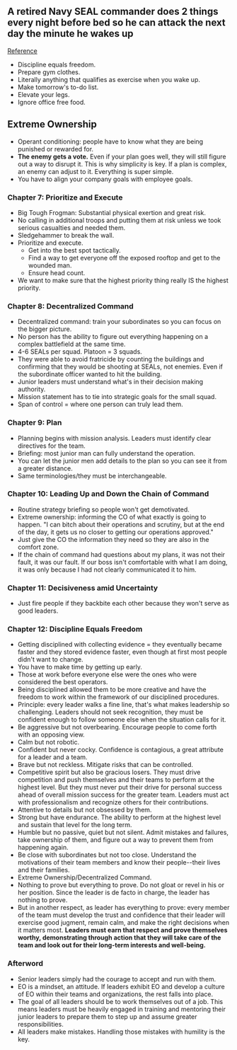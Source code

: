 ## A retired Navy SEAL commander does 2 things every night before bed so he can attack the next day the minute he wakes up
[Reference](http://www.businessinsider.com/retired-navy-seal-jocko-willink-nightly-routine-2017-11)

- Discipline equals freedom.
- Prepare gym clothes.
- Literally anything that qualifies as exercise when you wake up.
- Make tomorrow's to-do list.
- Elevate your legs.
- Ignore office free food.

## Extreme Ownership

- Operant conditioning: people have to know what they are being punished or rewarded for.
- **The enemy gets a vote.** Even if your plan goes well, they will still figure out a way to disrupt it. This is why simplicity is key. If a plan is complex, an enemy can adjust to it. Everything is super simple.
- You have to align your company goals with employee goals.

### Chapter 7: Prioritize and Execute

- Big Tough Frogman: Substantial physical exertion and great risk.
- No calling in additional troops and putting them at risk unless we took serious casualties and needed them.
- Sledgehammer to break the wall.
- Prioritize and execute.
  - Get into the best spot tactically.
  - Find a way to get everyone off the exposed rooftop and get to the wounded man.
  - Ensure head count.
- We want to make sure that the highest priority thing really IS the highest priority.

### Chapter 8: Decentralized Command

- Decentralized command: train your subordinates so you can focus on the bigger picture.
- No person has the ability to figure out everything happening on a complex battlefield at the same time.
- 4-6 SEALs per squad. Platoon = 3 squads.
- They were able to avoid fratricide by counting the buildings and confirming that they would be shooting at SEALs, not enemies. Even if the subordinate officer wanted to hit the building.
- Junior leaders must understand what's in their decision making authority.
- Mission statement has to tie into strategic goals for the small squad.
- Span of control = where one person can truly lead them.

### Chapter 9: Plan

- Planning begins with mission analysis. Leaders must identify clear directives for the team.
- Briefing: most junior man can fully understand the operation.
- You can let the junior men add details to the plan so you can see it from a greater distance.
- Same terminologies/they must be interchangeable.

### Chapter 10: Leading Up and Down the Chain of Command

- Routine strategy briefing so people won't get demotivated.
- Extreme ownership: informing the CO of what exactly is going to happen. "I can bitch about their operations and scrutiny, but at the end of the day, it gets us no closer to getting our operations approved."
- Just give the CO the information they need so they are also in the comfort zone.
- If the chain of command had questions about my plans, it was not their fault, it was our fault. If our boss isn't comfortable with what I am doing, it was only because I had not clearly communicated it to him.

### Chapter 11: Decisiveness amid Uncertainty

- Just fire people if they backbite each other because they won't serve as good leaders.

### Chapter 12: Discipline Equals Freedom

- Getting disciplined with collecting evidence = they eventually became faster and they stored evidence faster, even though at first most people didn't want to change.
- You have to make time by getting up early.
- Those at work before everyone else were the ones who were considered the best operators.
- Being disciplined allowed them to be more creative and have the freedom to work within the framework of our disciplined procedures.
- Principle: every leader walks a fine line, that's what makes leadership so challenging. Leaders should not seek recognition, they must be confident enough to follow someone else when the situation calls for it.
- Be aggressive but not overbearing. Encourage people to come forth with an opposing view.
- Calm but not robotic.
- Confident but never cocky. Confidence is contagious, a great attribute for a leader and a team.
- Brave but not reckless. Mitigate risks that can be controlled.
- Competitive spirit but also be gracious losers. They must drive competition and push themselves and their teams to perform at the highest level. But they must never put their drive for personal success ahead of overall mission success for the greater team. Leaders must act with professionalism and recognize others for their contributions.
- Attentive to details but not obsessed by them.
- Strong but have endurance. The ability to perform at the highest level and sustain that level for the long term.
- Humble but no passive, quiet but not silent. Admit mistakes and failures, take ownership of them, and figure out a way to prevent them from happening again.
- Be close with subordinates but not too close. Understand the motivations of their team members and know their people--their lives and their families.
- Extreme Ownership/Decentralized Command.
- Nothing to prove but everything to prove. Do not gloat or revel in his or her position. Since the leader is de facto in charge, the leader has nothing to prove.
- But in another respect, as leader has everything to prove: every member of the team must develop the trust and confidence that their leader will exercise good jugment, remain calm, and make the right decisions when it matters most. **Leaders must earn that respect and prove themselves worthy, demonstrating through action that they will take care of the team and look out for their long-term interests and well-being.**

### Afterword

- Senior leaders simply had the courage to accept and run with them.
- EO is a mindset, an attitude. If leaders exhibit EO and develop a culture of EO within their teams and organizations, the rest falls into place.
- The goal of all leaders should be to work themselves out of a job. This means leaders must be heavily engaged in training and mentoring their junior leaders to prepare them to step up and assume greater responsibilities.
- All leaders make mistakes. Handling those mistakes with humility is the key.

